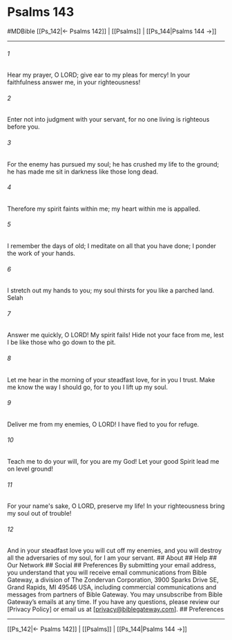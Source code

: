 # Psalms 143
#MDBible
[[Ps_142|← Psalms 142]] | [[Psalms]] | [[Ps_144|Psalms 144 →]]

***




###### 1 

Hear my prayer, O LORD; give ear to my pleas for mercy! In your faithfulness answer me, in your righteousness! 



###### 2 

Enter not into judgment with your servant, for no one living is righteous before you. 



###### 3 

For the enemy has pursued my soul; he has crushed my life to the ground; he has made me sit in darkness like those long dead. 



###### 4 

Therefore my spirit faints within me; my heart within me is appalled. 



###### 5 

I remember the days of old; I meditate on all that you have done; I ponder the work of your hands. 



###### 6 

I stretch out my hands to you; my soul thirsts for you like a parched land. Selah 



###### 7 

Answer me quickly, O LORD! My spirit fails! Hide not your face from me, lest I be like those who go down to the pit. 



###### 8 

Let me hear in the morning of your steadfast love, for in you I trust. Make me know the way I should go, for to you I lift up my soul. 



###### 9 

Deliver me from my enemies, O LORD! I have fled to you for refuge. 



###### 10 

Teach me to do your will, for you are my God! Let your good Spirit lead me on level ground! 



###### 11 

For your name's sake, O LORD, preserve my life! In your righteousness bring my soul out of trouble! 



###### 12 

And in your steadfast love you will cut off my enemies, and you will destroy all the adversaries of my soul, for I am your servant. ## About ## Help ## Our Network ## Social ## Preferences By submitting your email address, you understand that you will receive email communications from Bible Gateway, a division of The Zondervan Corporation, 3900 Sparks Drive SE, Grand Rapids, MI 49546 USA, including commercial communications and messages from partners of Bible Gateway. You may unsubscribe from Bible Gateway&rsquo;s emails at any time. If you have any questions, please review our [Privacy Policy] or email us at [privacy@biblegateway.com]. ## Preferences

***

[[Ps_142|← Psalms 142]] | [[Psalms]] | [[Ps_144|Psalms 144 →]]
